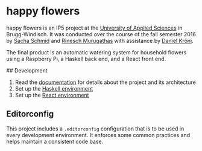 # happy flowers

happy flowers is an IP5 project at the [University of Applied Sciences](http://www.fhnw.ch/homepage) in Brugg-Windisch. It was conducted over the course of the fall semester 2016 by [Sacha Schmid](https://github.com/RadLikeWhoa/) and [Rinesch Murugathas](https://github.com/Rinesch) with assistance by [Daniel Kröni](https://github.com/danielkroeni).

The final product is an automatic watering system for household flowers using a Raspberry Pi, a Haskell back end, and a React front end.

## Development

1. Read the [documentation](docs/) for details about the project and its architecture
2. Set up the [Haskell environment](rpi/)
3. Set up the [React environment](web/)

## Editorconfig

This project includes a `.editorconfig` configuration that is to be used in every development environment. It enforces some common practices and helps maintain a consistent code base.
